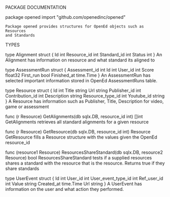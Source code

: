PACKAGE DOCUMENTATION

package opened
    import "github.com/openedinc/opened"

    Package opened provides structures for OpenEd objects such as Resources
    and Standards

TYPES

type Alignment struct {
    Id          int
    Resource_id int
    Standard_id int
    Status      int
}
    An Alignment has information on resource and what standard its aligned
    to

type AssessmentRun struct {
    Assessment_id int
    Id            int
    User_id       int
    Score         float32
    First_run     bool
    Finished_at   time.Time
}
    An AssessmentRun has selected important information stored in OpenEd
    AssessmentRuns table.

type Resource struct {
    Id               int
    Title            string
    Url              string
    Publisher_id     int
    Contribution_id  int
    Description      string
    Resource_type_id int
    Youtube_id       string
}
    A Resource has information such as Publisher, Title, Description for
    video, game or assessment

func (r Resource) GetAlignments(db sqlx.DB, resource_id int) []int
    GetAlignments retrieves all standard alignments for a given resource

func (r Resource) GetResource(db sqlx.DB, resource_id int) Resource
    GetResource fills a Resource structure with the values given the OpenEd
    resource_id

func (resource1 Resource) ResourcesShareStandard(db sqlx.DB, resource2 Resource) bool
    ResourcesShareStandard tests if a supplied resources shares a standard
    with the resource that is the resource. Returns true if they share
    standards

type UserEvent struct {
    Id                 int
    User_id            int
    User_event_type_id int
    Ref_user_id        int
    Value              string
    Created_at         time.Time
    Url                string
}
    A UserEvent has information on the user and what action they performed.


